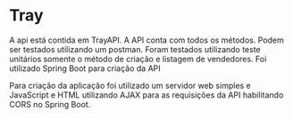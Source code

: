 # Tray

A api está contida em TrayAPI. A API conta com todos os métodos. Podem ser testados utilizando um postman. Foram testados utilizando teste unitários somente o método de criação e listagem de vendedores. Foi utilizado Spring Boot para criação da API

Para criação da aplicação foi utilizado um servidor web simples e JavaScript e HTML utilizando AJAX para as requisições da API habilitando CORS no Spring Boot.
